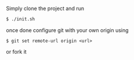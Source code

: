 Simply clone the project and run

```bash
$ ./init.sh
```

once done configure git with your own origin using

```
$ git set remote-url origin <url>
```

or fork it
